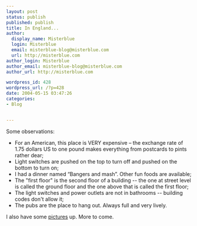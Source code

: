 ```yaml
---
layout: post
status: publish
published: publish
title: In England...
author:
  display_name: Misterblue
  login: Misterblue
  email: misterblue-blog@misterblue.com
  url: http://misterblue.com
author_login: Misterblue
author_email: misterblue-blog@misterblue.com
author_url: http://misterblue.com

wordpress_id: 428
wordpress_url: /?p=428
date: 2004-05-15 03:47:26
categories:
- Blog


---
```

<p>
Some observations:<ul>
<li>
For an American, this place is VERY expensive – the exchange rate of 1.75 dollars US to one pound makes everything from postcards to pints rather dear;
</li>
<li>
Light switches are pushed on the top to turn off and pushed on the bottom to turn on;
</li>
<li>
I had a dinner named “Bangers and mash”.  Other fun foods are available;
</li>
<li>
The "first floor" is the second floor of a building -- the one at street level is called the ground floor and the one above that is called the first floor;
</li>
<li>
The light switches and power outlets are not in bathrooms -- building codes don't allow it;
</li>
<li>
The pubs are the place to hang out.  Always full and very lively.
</li>
</ul>
</p>
<p>
I also have some
<a href="http://pics.misterblue.com/20040510-England/">pictures</a>
up.
More to come.
</p>
